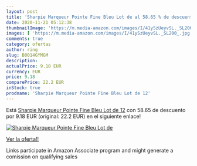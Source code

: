 ```yaml
---
layout: post
title: 'Sharpie Marqueur Pointe Fine Bleu Lot de al 58.65 % de descuento'
date: 2020-11-21 05:12:38
thumbnailImage: 'https://m.media-amazon.com/images/I/41ySzUeyvSL._SL200_.jpg'
images: [ 'https://m.media-amazon.com/images/I/41ySzUeyvSL._SL200_.jpg' ]
comments: true
category: ofertas
author: ring
slug: B0014GYMGM
description:
actualPrice: 9.18 EUR
currency: EUR
price: 9.18
comparePrice: 22.2 EUR
inStock: true
prodname: 'Sharpie Marqueur Pointe Fine Bleu Lot de 12'
---
```


Está [Sharpie Marqueur Pointe Fine Bleu Lot de 12](https://www.amazon.fr/dp/B0014GYMGM/?tag=tolees0d-21) con 58.65 de descuento por 9.18 EUR (original: 22.2 EUR) en el siguiente enlace!

[![Sharpie Marqueur Pointe Fine Bleu Lot de](https://m.media-amazon.com/images/I/41ySzUeyvSL._SL200_.jpg)](https://www.amazon.fr/dp/B0014GYMGM/?tag=tolees0d-21)

[Ver la oferta!!](https://www.amazon.fr/dp/B0014GYMGM/?tag=tolees0d-21)

Links participate in Amazon Associate program and might generate a comission on qualifying sales


